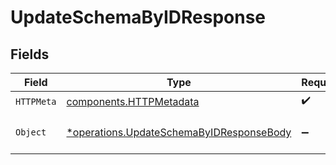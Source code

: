 # UpdateSchemaByIDResponse


## Fields

| Field                                                                                               | Type                                                                                                | Required                                                                                            | Description                                                                                         |
| --------------------------------------------------------------------------------------------------- | --------------------------------------------------------------------------------------------------- | --------------------------------------------------------------------------------------------------- | --------------------------------------------------------------------------------------------------- |
| `HTTPMeta`                                                                                          | [components.HTTPMetadata](../../models/components/httpmetadata.md)                                  | :heavy_check_mark:                                                                                  | N/A                                                                                                 |
| `Object`                                                                                            | [*operations.UpdateSchemaByIDResponseBody](../../models/operations/updateschemabyidresponsebody.md) | :heavy_minus_sign:                                                                                  | a list of Schema objects                                                                            |